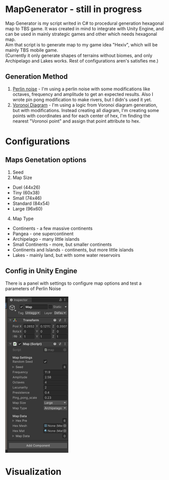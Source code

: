 # MapGenerator - still in progress
Map Generator is my script writed in C# to procedural generation hexagonal map to TBS game. It was created in mind to integrate with Unity Engine, and can be used in mainly strategic games and other which needs hexagonal map.</br>
Aim that script is to generate map to my game idea "Hexiv", which will be mainly TBS mobile game.</br>
(Currently it only generate shapes of terrains without biomes, and only Archipelago and Lakes works. Rest of configurations aren's satisfies me.)
## Generation Method
1. [Perlin noise](https://en.wikipedia.org/wiki/Perlin_noise) - I'm using a perlin noise with some modifications like octaves, frequency and amplitude to get an expected results. Also I wrote pin pong modification to make rivers, but I didn's used it yet.
2. [Voronoi Diagram](https://en.wikipedia.org/wiki/Voronoi_diagram) - I'm using a logic from Voronoi diagram generation, but with modifications. Instead creating all diagram, I'm creating some points with coordinates and for each center of hex, I'm finding the nearest "Voronoi point" and assign that point attribute to hex.
# Configurations
## Maps Genetation options
1. Seed
2. Map Size
* Duel (44x26)
* Tiny (60x38)
* Small (74x46)
* Standard (84x54)
* Large (96x60)
4. Map Type
* Continents - a few massive continents
* Pangea - one supercontinent
* Archipelago - many little islands
* Small Continents - more, but smaller continents
* Continents and Islands - continents, but more little islands
* Lakes - mainly land, but with some water reservoirs
## Config in Unity Engine
There is a panel with settings to configure map options and test a parameters of Perlin Noise</br></br>
<img src="MapGitHub/Settings.png" width="200">
# Visualization

